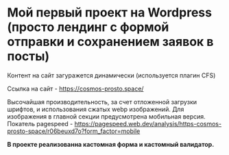 # Мой первый проект на Wordpress (просто лендинг с формой отправки и сохранением заявок в посты)
Контент на сайт загуражется динамически (используется плагин CFS)

Ссылка на сайт - https://cosmos-prosto.space/

Высочайшая производительность, за счет отложенной загрузки шрифтов, и использования сжатых webp изображений. 
Для изображения в главной секции предусмотрена мобильная версия.
Покатель pagespeed - https://pagespeed.web.dev/analysis/https-cosmos-prosto-space/r06beuxd7o?form_factor=mobile

**В проекте реализованна кастомная форма и кастомный валидатор.**

